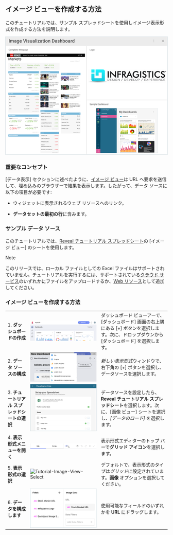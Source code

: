 ## イメージ ビューを作成する方法

このチュートリアルでは、サンプル スプレッドシートを使用しイメージ表示形式を作成する方法を説明します。

![ImageVisualizationDashboard\_All.png](images/ImageVisualizationDashboard_All.png)

### 重要なコンセプト

[データ表示] セクションに述べたように、[イメージ ビュー](image-view.md)は URL へ要求を送信して、埋め込みのブラウザーで結果を表示します。したがって、データ ソースに以下の項目が必要です:

  - ウィジェットに表示されるウェブ リソースへのリンク。

  - **データセットの最初の行**に含みます。

### サンプル データ ソース

このチュートリアルでは、[Reveal チュートリアル スプレッドシート](http://download.infragistics.com/reportplus/help/samples/Reveal_Visualization_Tutorials.xlsx)の [イメージ ビュー] のシートを使用します。

>[!NOTE]
>このリリースでは、ローカル ファイルとしての Excel ファイルはサポートされていません。チュートリアルを実行するには、サポートされている[クラウド サービス](data-sources.md)のいずれかにファイルをアップロードするか、[Web リソース](web-resource.md)として追加してください。

### イメージ ビューを作成する方法

|                                          |                                                                                                |                                                                                                                                                      |
| ---------------------------------------- | ---------------------------------------------------------------------------------------------- | ---------------------------------------------------------------------------------------------------------------------------------------------------- |
| 1\. **ダッシュボードの作成**               | ![Tutorials-Create-New-Dashboard](images/Tutorials-Create-New-Dashboard.png)                   | ダッシュボード ビューアーで、[ダッシュボード] 画面の右上隅にある [+] ボタンを選択します。次に、ドロップダウンから [ダッシュボード] を選択します。|
| 2\. **データ ソースの構成**       | ![Tutorials-Select-Data-Source](images/Tutorials-Select-Data-Source.png)                       | *新しい表示形式*ウィンドウで、右下角の [+] ボタンを選択し、データソースを選択します。                                       |
| 3\. **チュートリアル スプレッドシートの選択** | ![Tutorials-Select-Image-View-Spreadsheet](images/Tutorials-Select-Image-View-Spreadsheet.png) | データソースを設定したら、**Reveal チュートリアル スプレッドシート**を選択します。次に、[画像 ビュー] シートを選択し、*[データのロード]* を選択します。                               |
| 4\. **表示形式メニューを開く**     | ![Tutorials-Select-Change-Visualization](images/Tutorials-Select-Change-Visualization.png)     | 表示形式エディターのトップ バーで**グリッド アイコン**を選択します。                                                                                |
| 5\. **表示形式の選択**        | ![Tutorial-Image-View-Select](images/Image-View-Select.png)                           | デフォルトで、表示形式のタイプは*グリッド*に設定されています。**画像** オプションを選択してください。                                                               |
| 6\. **データを構成します**               | ![Tutorials-ImageView-Organizing-Data](images/Tutorials-ImageView-Organizing-Data.png)         | 使用可能なフィールドのいずれかを **URL** にドラッグします。                                                                                                       |
